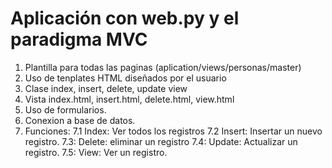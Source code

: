 # Aplicación con web.py y el paradigma MVC

1. Plantilla para todas las paginas (aplication/views/personas/master)
2. Uso de tenplates HTML diseñados por el usuario
3. Clase index, insert, delete, update view
4. Vista index.html, insert.html, delete.html, view.html
5. Uso de formularios.
6. Conexion a base de datos.
7. Funciones:
    7.1 Index: Ver todos los registros
    7.2 Insert: Insertar un nuevo registro.
    7.3: Delete: eliminar un registro
    7.4: Update: Actualizar un registro.
    7.5: View: Ver un registro.